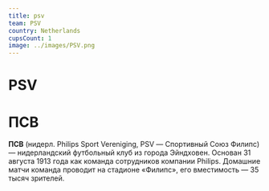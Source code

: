 ```yaml
---
title: psv
team: PSV
country: Netherlands
cupsCount: 1
image: ../images/PSV.png
---
```


# PSV
# ПСВ
**ПСВ**  (нидерл. Philips Sport Vereniging, PSV — Спортивный Союз Филипс) — нидерландский футбольный клуб из города Эйндховен. Основан 31 августа 1913 года как команда сотрудников компании Philips. Домашние матчи команда проводит на стадионе «Филипс», его вместимость — 35 тысяч зрителей.